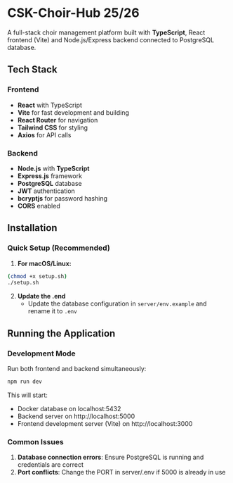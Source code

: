 # CSK-Choir-Hub 25/26

A full-stack choir management platform built with **TypeScript**, React frontend (Vite) and Node.js/Express backend connected to PostgreSQL database.

## Tech Stack

### Frontend

- **React** with TypeScript
- **Vite** for fast development and building
- **React Router** for navigation
- **Tailwind CSS** for styling
- **Axios** for API calls

### Backend

- **Node.js** with **TypeScript**
- **Express.js** framework
- **PostgreSQL** database
- **JWT** authentication
- **bcryptjs** for password hashing
- **CORS** enabled

## Installation

### Quick Setup (Recommended)

1. **For macOS/Linux:**

```bash
(chmod +x setup.sh)
./setup.sh
```

2. **Update the .end**
   - Update the database configuration in `server/env.example` and rename it to `.env`

## Running the Application

### Development Mode

Run both frontend and backend simultaneously:

```bash
npm run dev
```

This will start:

- Docker database on localhost:5432
- Backend server on http://localhost:5000
- Frontend development server (Vite) on http://localhost:3000

### Common Issues

1. **Database connection errors**: Ensure PostgreSQL is running and credentials are correct
2. **Port conflicts**: Change the PORT in server/.env if 5000 is already in use
